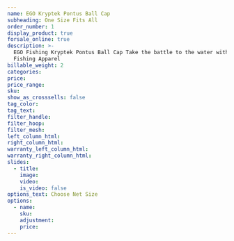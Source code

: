 ```yaml
---
name: EGO Kryptek Pontus Ball Cap
subheading: One Size Fits All
order_number: 1
display_product: true
forsale_online: true
description: >-
  EGO Fishing Kryptek Pontus Ball Cap Take the battle to the water with EGO
  Fishing Apparel
billable_weight: 2
categories:
price:
price_range:
sku:
show_as_crosssells: false
tag_color:
tag_text:
filter_handle:
filter_hoop:
filter_mesh:
left_column_html:
right_column_html:
warranty_left_column_html:
warranty_right_column_html:
slides:
  - title:
    image:
    video:
    is_video: false
options_text: Choose Net Size
options:
  - name:
    sku:
    adjustment:
    price:
---
```

